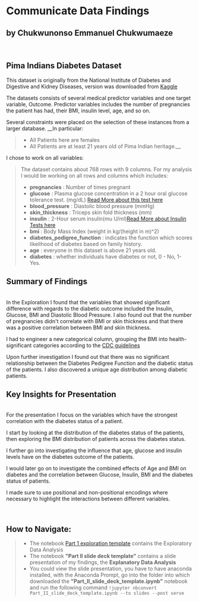 # Communicate Data Findings
## by Chukwunonso Emmanuel Chukwumaeze
<br>

## Pima Indians Diabetes Dataset

This dataset is originally from the National Institute of Diabetes and Digestive and Kidney Diseases, version was downloaded from [Kaggle](https://www.kaggle.com/datasets/uciml/pima-indians-diabetes-database)

The datasets consists of several medical predictor variables and one target variable, Outcome. Predictor variables includes the number of pregnancies the patient has had, their BMI, insulin level, age, and so on.

Several constraints were placed on the selection of these instances from a larger database. __In particular:
> * All Patients here are females
> * All Patients are at least 21 years old of Pima Indian heritage.__

I chose to work on all variables:
> The dataset contains about 768 rows with 9 columns. For my analysis I would be working on all rows and columns which includes:
> * __pregnancies__ : Number of times pregnant
> * __glucose__ : Plasma glucose concentration in a 2 hour oral glucose tolerance test. (mg/dL) [Read More about this test here](https://www.mayoclinic.org/tests-procedures/glucose-tolerance-test/about/pac-20394296)
> * __blood_pressure__ : Diastolic blood pressure (mmHg)
> * __skin_thickness__ : Triceps skin fold thickness (mm)
> * __insulin__ : 2-Hour serum insulin(mu U/ml)[Read More about Insulin Tests here](https://medlineplus.gov/lab-tests/insulin-in-blood/)
> * __bmi__ : Body Mass Index (weight in kg/(height in m)^2)
> * __diabetes_pedigree_function__ :  indicates the function which scores likelihood of diabetes based on family history.
> * __age__ : everyone in this dataset is above 21 years old.
> * __diabetes__ : whether individuals have diabetes or not, 0 - No, 1- Yes.


## Summary of Findings
<br>
In the Exploration I found that the variables that showed significant difference with regards to the diabetic outcome included the Insulin, Glucose, BMI and Diastolic Blood Pressure. I also found out that the number of pregnancies didn't correlate with BMI or skin thickness and that there was a positive correlation between BMI and skin thickness.

I had to engineer a new categorical column, grouping the BMI into health-significant categories according to the [CDC guidelines](https://www.cdc.gov/obesity/basics/adult-defining.html)

Upon further investigation I found out that there was no significant relationship between the Diabetes Pedigree Function and the diabetic status of the patients.
I also discovered a unique age distribution among diabetic patients.

## Key Insights for Presentation
<br>
For the presentation I focus on the variables which have the strongest correlation with the diabetes status of a patient. 

I start by looking at the distribution of the diabetes status of the patients, then exploring the BMI  distribution of patients across the diabetes status.

I further go into investigating the influence that age, glucose and insulin levels have on the diabetes outcome of the patients.

I would later go on to investigate the combined effects of Age and BMI on diabetes and the correlation between Glucose, Insulin, BMI and the diabetes status of patients.

I made sure to use positional and non-positional encodings where necessary to highlight the interactions between different variables.

<br>

## How to Navigate:
> * The notebook [Part 1 exploration template](https://github.com/DrDev-Py/Udacity-Pima-Indians-Diabetes-Dataset/blob/main/Part_I_exploration_template.ipynb) contains the Exploratory Data Analysis
> * The notebook __"Part II slide deck template"__ contains a slide presentation of my findings, the __Explanatory Data Analysis__ 
> * You could view the slide presentation, you have to have anaconda installed, with the Anaconda Prompt, go into the folder into which downloaded the __"Part_II_slide_deck_template.ipynb"__ notebook and run the following command ``` !jupyter nbconvert Part_II_slide_deck_template.ipynb --to slides --post serve ```
